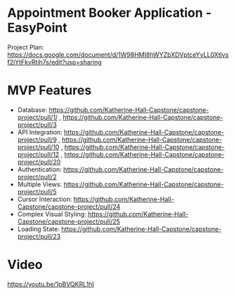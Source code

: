 # Appointment Booker Application - EasyPoint
Project Plan: https://docs.google.com/document/d/1W98HMI8hWYZbXDVptceYyLL0Xtlvsf2iYtFkvRtih7s/edit?usp=sharing

# MVP Features
- Database: https://github.com/Katherine-Hall-Capstone/capstone-project/pull/1/ , https://github.com/Katherine-Hall-Capstone/capstone-project/pull/3
- API Integration: https://github.com/Katherine-Hall-Capstone/capstone-project/pull/9 , https://github.com/Katherine-Hall-Capstone/capstone-project/pull/10 , https://github.com/Katherine-Hall-Capstone/capstone-project/pull/12 , https://github.com/Katherine-Hall-Capstone/capstone-project/pull/20
- Authentication: https://github.com/Katherine-Hall-Capstone/capstone-project/pull/2
- Multiple Views: https://github.com/Katherine-Hall-Capstone/capstone-project/pull/5
- Cursor Interaction: https://github.com/Katherine-Hall-Capstone/capstone-project/pull/24
- Complex Visual Styling: https://github.com/Katherine-Hall-Capstone/capstone-project/pull/25
- Loading State: https://github.com/Katherine-Hall-Capstone/capstone-project/pull/23

# Video
https://youtu.be/1pBVQKRL1hI
